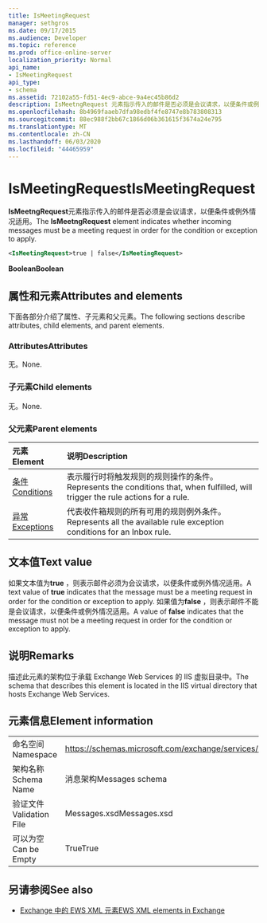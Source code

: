 ```yaml
---
title: IsMeetingRequest
manager: sethgros
ms.date: 09/17/2015
ms.audience: Developer
ms.topic: reference
ms.prod: office-online-server
localization_priority: Normal
api_name:
- IsMeetingRequest
api_type:
- schema
ms.assetid: 72102a55-fd51-4ec9-abce-9a4ec45b86d2
description: IsMeetngRequest 元素指示传入的邮件是否必须是会议请求，以便条件或例外情况适用。
ms.openlocfilehash: 8b4969faaeb7dfa98edbf4fe8747e8b783808313
ms.sourcegitcommit: 88ec988f2bb67c1866d06b361615f3674a24e795
ms.translationtype: MT
ms.contentlocale: zh-CN
ms.lasthandoff: 06/03/2020
ms.locfileid: "44465959"
---
```

# <a name="ismeetingrequest"></a><span data-ttu-id="10044-103">IsMeetingRequest</span><span class="sxs-lookup"><span data-stu-id="10044-103">IsMeetingRequest</span></span>

<span data-ttu-id="10044-104">**IsMeetngRequest**元素指示传入的邮件是否必须是会议请求，以便条件或例外情况适用。</span><span class="sxs-lookup"><span data-stu-id="10044-104">The **IsMeetngRequest** element indicates whether incoming messages must be a meeting request in order for the condition or exception to apply.</span></span> 
  
```XML
<IsMeetingRequest>true | false</IsMeetingRequest>
```

 <span data-ttu-id="10044-105">**Boolean**</span><span class="sxs-lookup"><span data-stu-id="10044-105">**Boolean**</span></span>
## <a name="attributes-and-elements"></a><span data-ttu-id="10044-106">属性和元素</span><span class="sxs-lookup"><span data-stu-id="10044-106">Attributes and elements</span></span>

<span data-ttu-id="10044-107">下面各部分介绍了属性、子元素和父元素。</span><span class="sxs-lookup"><span data-stu-id="10044-107">The following sections describe attributes, child elements, and parent elements.</span></span>
  
### <a name="attributes"></a><span data-ttu-id="10044-108">Attributes</span><span class="sxs-lookup"><span data-stu-id="10044-108">Attributes</span></span>

<span data-ttu-id="10044-109">无。</span><span class="sxs-lookup"><span data-stu-id="10044-109">None.</span></span>
  
### <a name="child-elements"></a><span data-ttu-id="10044-110">子元素</span><span class="sxs-lookup"><span data-stu-id="10044-110">Child elements</span></span>

<span data-ttu-id="10044-111">无。</span><span class="sxs-lookup"><span data-stu-id="10044-111">None.</span></span>
  
### <a name="parent-elements"></a><span data-ttu-id="10044-112">父元素</span><span class="sxs-lookup"><span data-stu-id="10044-112">Parent elements</span></span>

|<span data-ttu-id="10044-113">**元素**</span><span class="sxs-lookup"><span data-stu-id="10044-113">**Element**</span></span>|<span data-ttu-id="10044-114">**说明**</span><span class="sxs-lookup"><span data-stu-id="10044-114">**Description**</span></span>|
|:-----|:-----|
|[<span data-ttu-id="10044-115">条件</span><span class="sxs-lookup"><span data-stu-id="10044-115">Conditions</span></span>](conditions.md) <br/> |<span data-ttu-id="10044-116">表示履行时将触发规则的规则操作的条件。</span><span class="sxs-lookup"><span data-stu-id="10044-116">Represents the conditions that, when fulfilled, will trigger the rule actions for a rule.</span></span>  <br/> |
|[<span data-ttu-id="10044-117">异常</span><span class="sxs-lookup"><span data-stu-id="10044-117">Exceptions</span></span>](exceptions.md) <br/> |<span data-ttu-id="10044-118">代表收件箱规则的所有可用的规则例外条件。</span><span class="sxs-lookup"><span data-stu-id="10044-118">Represents all the available rule exception conditions for an Inbox rule.</span></span>  <br/> |
   
## <a name="text-value"></a><span data-ttu-id="10044-119">文本值</span><span class="sxs-lookup"><span data-stu-id="10044-119">Text value</span></span>

<span data-ttu-id="10044-120">如果文本值为**true** ，则表示邮件必须为会议请求，以便条件或例外情况适用。</span><span class="sxs-lookup"><span data-stu-id="10044-120">A text value of **true** indicates that the message must be a meeting request in order for the condition or exception to apply.</span></span> <span data-ttu-id="10044-121">如果值为**false** ，则表示邮件不能是会议请求，以便条件或例外情况适用。</span><span class="sxs-lookup"><span data-stu-id="10044-121">A value of **false** indicates that the message must not be a meeting request in order for the condition or exception to apply.</span></span> 
  
## <a name="remarks"></a><span data-ttu-id="10044-122">说明</span><span class="sxs-lookup"><span data-stu-id="10044-122">Remarks</span></span>

<span data-ttu-id="10044-123">描述此元素的架构位于承载 Exchange Web Services 的 IIS 虚拟目录中。</span><span class="sxs-lookup"><span data-stu-id="10044-123">The schema that describes this element is located in the IIS virtual directory that hosts Exchange Web Services.</span></span>
  
## <a name="element-information"></a><span data-ttu-id="10044-124">元素信息</span><span class="sxs-lookup"><span data-stu-id="10044-124">Element information</span></span>

|||
|:-----|:-----|
|<span data-ttu-id="10044-125">命名空间</span><span class="sxs-lookup"><span data-stu-id="10044-125">Namespace</span></span>  <br/> |https://schemas.microsoft.com/exchange/services/2006/messages  <br/> |
|<span data-ttu-id="10044-126">架构名称</span><span class="sxs-lookup"><span data-stu-id="10044-126">Schema Name</span></span>  <br/> |<span data-ttu-id="10044-127">消息架构</span><span class="sxs-lookup"><span data-stu-id="10044-127">Messages schema</span></span>  <br/> |
|<span data-ttu-id="10044-128">验证文件</span><span class="sxs-lookup"><span data-stu-id="10044-128">Validation File</span></span>  <br/> |<span data-ttu-id="10044-129">Messages.xsd</span><span class="sxs-lookup"><span data-stu-id="10044-129">Messages.xsd</span></span>  <br/> |
|<span data-ttu-id="10044-130">可以为空</span><span class="sxs-lookup"><span data-stu-id="10044-130">Can be Empty</span></span>  <br/> |<span data-ttu-id="10044-131">True</span><span class="sxs-lookup"><span data-stu-id="10044-131">True</span></span>  <br/> |
   
## <a name="see-also"></a><span data-ttu-id="10044-132">另请参阅</span><span class="sxs-lookup"><span data-stu-id="10044-132">See also</span></span>



- [<span data-ttu-id="10044-133">Exchange 中的 EWS XML 元素</span><span class="sxs-lookup"><span data-stu-id="10044-133">EWS XML elements in Exchange</span></span>](ews-xml-elements-in-exchange.md)


